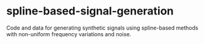 # spline-based-signal-generation
Code and data for generating synthetic signals using spline-based methods with non-uniform frequency variations and noise.
